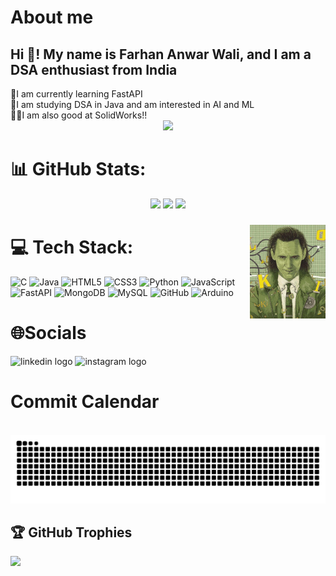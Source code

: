 # About me
<h2 align="left">Hi 👋! My name is Farhan Anwar Wali, and I am a DSA enthusiast from India</h2>
🔭I am currently learning FastAPI<br>📖I am studying DSA in Java and am interested in AI and ML<br>😶‍🌫️I am also good at SolidWorks!!<br>

<div align="center">
  <img src="https://visitor-badge.laobi.icu/badge?page_id=CodeLoki64.CodeLoki64&"  />
</div>


###

# 📊 GitHub Stats:

<div align="center">
  <img src="https://github-readme-stats.vercel.app/api?username=CodeLoki64&theme=radical&hide_border=false&include_all_commits=false&count_private=false" />
  <img src="https://nirzak-streak-stats.vercel.app?user=CodeLoki64&theme=radical&hide_border=false" />
  <img src="https://github-readme-stats.vercel.app/api/top-langs/?username=CodeLoki64&theme=radical&hide_border=false&include_all_commits=false&count_private=false&layout=compact" />
</div>

###



###

<img align="right" height="150" src="Loki.jpg"  />

###

# 💻 Tech Stack:
![C](https://img.shields.io/badge/c-%2300599C.svg?style=for-the-badge&logo=c&logoColor=white) ![Java](https://img.shields.io/badge/java-%23ED8B00.svg?style=for-the-badge&logo=openjdk&logoColor=white) ![HTML5](https://img.shields.io/badge/html5-%23E34F26.svg?style=for-the-badge&logo=html5&logoColor=white) ![CSS3](https://img.shields.io/badge/css3-%231572B6.svg?style=for-the-badge&logo=css3&logoColor=white) ![Python](https://img.shields.io/badge/python-3670A0?style=for-the-badge&logo=python&logoColor=ffdd54) ![JavaScript](https://img.shields.io/badge/javascript-%23323330.svg?style=for-the-badge&logo=javascript&logoColor=%23F7DF1E) ![FastAPI](https://img.shields.io/badge/FastAPI-005571?style=for-the-badge&logo=fastapi) ![MongoDB](https://img.shields.io/badge/MongoDB-%234ea94b.svg?style=for-the-badge&logo=mongodb&logoColor=white) ![MySQL](https://img.shields.io/badge/mysql-4479A1.svg?style=for-the-badge&logo=mysql&logoColor=white) ![GitHub](https://img.shields.io/badge/github-%23121011.svg?style=for-the-badge&logo=github&logoColor=white) ![Arduino](https://img.shields.io/badge/-Arduino-00979D?style=for-the-badge&logo=Arduino&logoColor=white)
</div>

###

# 🌐Socials
<div align="left">
  <img src="https://img.shields.io/static/v1?message=LinkedIn&logo=linkedin&label=&color=0077B5&logoColor=white&labelColor=&style=for-the-badge" height="35" alt="linkedin logo"  />
  <img src="https://img.shields.io/static/v1?message=Instagram&logo=instagram&label=&color=E4405F&logoColor=white&labelColor=&style=for-the-badge" height="35" alt="instagram logo"  />
</div>

###

# Commit Calendar
<br clear="both">

<img src="https://raw.githubusercontent.com/CodeLoki64/CodeLoki64/output/snake.svg" alt="Snake animation" />

###

## 🏆 GitHub Trophies
![](https://github-profile-trophy.vercel.app/?username=CodeLoki64&theme=radical&no-frame=false&no-bg=true&margin-w=4)
